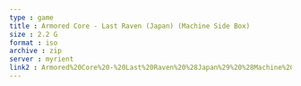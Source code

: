 ```yaml
---
type : game
title : Armored Core - Last Raven (Japan) (Machine Side Box)
size : 2.2 G
format : iso
archive : zip
server : myrient
link2 : Armored%20Core%20-%20Last%20Raven%20%28Japan%29%20%28Machine%20Side%20Box%29
---
```

